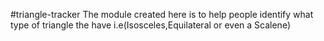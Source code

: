 #triangle-tracker
The module created here is to help people identify what type of triangle the have i.e(Isosceles,Equilateral or even a Scalene)

